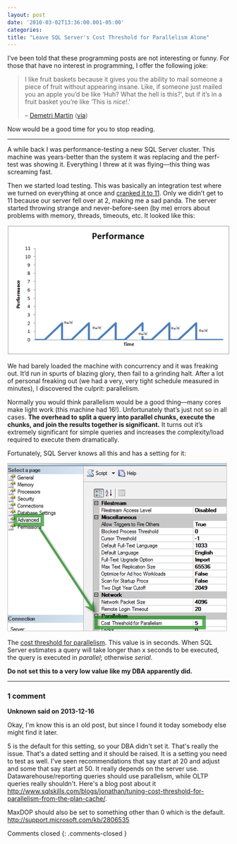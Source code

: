```yaml
---
layout: post
date: '2010-03-02T13:36:00.001-05:00'
categories:
title: "Leave SQL Server's Cost Threshold for Parallelism Alone"
---
```


I’ve been told that these programming posts are not interesting or funny. For those that have no interest in programming, I offer the following joke:

> I like fruit baskets because it gives you the ability to mail someone a piece of fruit without appearing insane. Like, if someone just mailed you an apple you’d be like ‘Huh? What the hell is this?’, but if it’s in a fruit basket you’re like ‘This is *nice!*.’
> 
> – [Demetri Martin](http://www.demetrimartin.com/) ([via](http://captainpinhead.wordpress.com/2006/10/01/demetri-martin-quotes/))

Now would be a good time for you to stop reading.  

***


A while back I was performance-testing a new SQL Server cluster. This machine was years-better than the system it was replacing and the perf-test was showing it. Everything I threw at it was flying—this thing was screaming fast.

Then we started load testing. This was basically an integration test where we turned on everything at once and [cranked it to 11](http://en.wikipedia.org/wiki/Up_to_eleven). Only we didn’t get to 11 because our server fell over at 2, making me a sad panda. The server started throwing strange and never-before-seen (by me) errors about problems with memory, threads, timeouts, etc. It looked like this:

![](/assets/2010/parallelism-5.png) 

We had barely loaded the machine with concurrency and it was freaking out. It’d run in spurts of blazing glory, then fail to a grinding halt. After a lot of personal freaking out (we had a very, very tight schedule measured in minutes), I discovered the culprit: parallelism. 

Normally you would think parallelism would be a good thing—many cores make light work (this machine had 16!). Unfortunately that’s just not so in all cases. **The overhead to split a query into parallel chunks, execute the chunks, and join the results together is significant.** It turns out it’s extremely significant for simple queries and increases the complexity/load required to execute them dramatically.

Fortunately, SQL Server knows all this and has a setting for it:

![](/assets/2010/parallelism-2.png) 

The [cost threshold for parallelism](http://msdn.microsoft.com/en-us/library/aa196716(SQL.80).aspx). This value is in seconds. When SQL Server estimates a query will take longer than x seconds to be executed, the query is executed in *parallel*; otherwise *serial*.

**Do not set this to a very low value like my DBA apparently did.**

---

### 1 comment

**Unknown said on 2013-12-16**

Okay, I'm know this is an old post, but since I found it today somebody else might find it later.  

5 is the default for this setting, so your DBA didn't set it. That's really the issue.  That's a dated setting and it should be raised.  It is a setting you need to test as well.  I've seen recommendations that say start at 20 and adjust and some that say start at 50.  It really depends on the server use.  Datawarehouse/reporting queries should use parallelism, while OLTP queries really shouldn't.  Here's a blog post about it http://www.sqlskills.com/blogs/jonathan/tuning-cost-threshold-for-parallelism-from-the-plan-cache/.

MaxDOP should also be set to something other than 0 which is the default. http://support.microsoft.com/kb/2806535

Comments closed
{: .comments-closed }